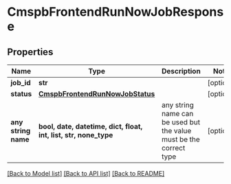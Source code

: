 # CmspbFrontendRunNowJobResponse


## Properties
Name | Type | Description | Notes
------------ | ------------- | ------------- | -------------
**job_id** | **str** |  | [optional] 
**status** | [**CmspbFrontendRunNowJobStatus**](CmspbFrontendRunNowJobStatus.md) |  | [optional] 
**any string name** | **bool, date, datetime, dict, float, int, list, str, none_type** | any string name can be used but the value must be the correct type | [optional]

[[Back to Model list]](../README.md#documentation-for-models) [[Back to API list]](../README.md#documentation-for-api-endpoints) [[Back to README]](../README.md)


